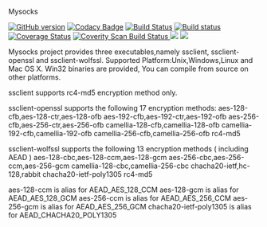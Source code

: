Mysocks


[![GitHub version](https://badge.fury.io/gh/zhou0%2Fmysocks.svg)](https://badge.fury.io/gh/zhou0%2Fmysocks)
[![Codacy Badge](https://api.codacy.com/project/badge/Grade/a457935ff4474195a171d11ebb79dc13)](https://www.codacy.com/app/zhou0/mysocks?utm_source=github.com&amp;utm_medium=referral&amp;utm_content=zhou0/mysocks&amp;utm_campaign=Badge_Grade)
[![Build Status](https://travis-ci.org/zhou0/mysocks.svg?branch=master)](https://travis-ci.org/zhou0/mysocks)
[![Build status](https://ci.appveyor.com/api/projects/status/okfccad7f94s0ex7?svg=true)](https://ci.appveyor.com/project/zhou0/tinysocks)[![Coverage Status](https://coveralls.io/repos/github/zhou0/mysocks/badge.svg?branch=master)](https://coveralls.io/github/zhou0/mysocks?branch=master)
<a href="https://scan.coverity.com/projects/zhou0-mysocks">
  <img alt="Coverity Scan Build Status"
       src="https://img.shields.io/coverity/scan/12236.svg"/>
</a>
[![](https://images.microbadger.com/badges/image/fgfw/mysocks.svg)](https://microbadger.com/images/fgfw/mysocks "Get your own image badge on microbadger.com")
[![](https://images.microbadger.com/badges/version/fgfw/mysocks.svg)](https://microbadger.com/images/fgfw/mysocks "Get your own version badge on microbadger.com")

Mysocks project provides three executables,namely ssclient, ssclient-openssl and ssclient-wolfssl. Supported Platform:Unix,Windows,Linux and Mac OS X. Win32 binaries are provided, You can compile from source on other platforms. 

ssclient supports rc4-md5 encryption method only.

ssclient-openssl supports the following 17 encryption methods:
                        aes-128-cfb,aes-128-ctr,aes-128-ofb
			aes-192-cfb,aes-192-ctr,aes-192-ofb
			aes-256-cfb,aes-256-ctr,aes-256-ofb
			camellia-128-cfb,camellia-128-ofb
			camellia-192-cfb,camellia-192-ofb
			camellia-256-cfb,camellia-256-ofb
			rc4-md5

ssclient-wolfssl supports the following 13 encryption methods ( including AEAD )
                        aes-128-cbc,aes-128-ccm,aes-128-gcm
			aes-256-cbc,aes-256-ccm,aes-256-gcm
			camellia-128-cbc,camellia-256-cbc
			chacha20-ietf,hc-128,rabbit
			chacha20-ietf-poly1305
			rc4-md5

aes-128-ccm is alias for AEAD_AES_128_CCM
aes-128-gcm is alias for AEAD_AES_128_GCM
aes-256-ccm is alias for AEAD_AES_256_CCM
aes-256-gcm is alias for AEAD_AES_256_GCM
chacha20-ietf-poly1305 is alias for AEAD_CHACHA20_POLY1305

